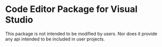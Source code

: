 # Code Editor Package for Visual Studio

This package is not intended to be modified by users.
Nor does it provide any api intended to be included in user projects.